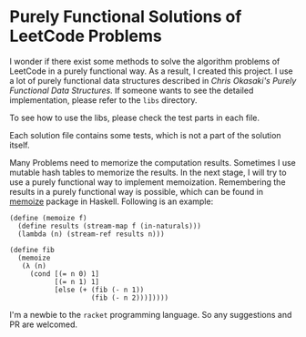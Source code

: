 # Purely Functional Solutions of LeetCode Problems

I wonder if there exist some methods to solve the algorithm problems of LeetCode in a purely functional way. As a result, I created this project. I use a lot of purely functional data structures described in *Chris Okasaki's Purely Functional Data Structures.* If someone wants to see the detailed implementation, please refer to the `libs` directory.

To see how to use the libs, please check the test parts in each file.

Each solution file contains some tests, which is not a part of the solution itself.

Many Problems need to memorize the computation results. Sometimes I use mutable hash tables to memorize the results. In the next stage, I will try to use a purely functional way to implement memoization. Remembering the results in a purely functional way is possible, which can be found in [memoize](https://hackage.haskell.org/package/memoize) package in Haskell. Following is an example:

```racket
(define (memoize f)
  (define results (stream-map f (in-naturals)))
  (lambda (n) (stream-ref results n)))

(define fib
  (memoize
   (λ (n)
     (cond [(= n 0) 1]
           [(= n 1) 1]
           [else (+ (fib (- n 1))
                    (fib (- n 2)))]))))
```

I'm a newbie to the `racket` programming language. So any suggestions and PR are welcomed.
